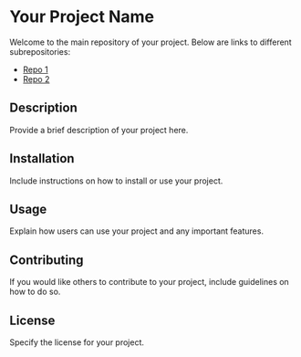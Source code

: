 # Your Project Name

Welcome to the main repository of your project. Below are links to different subrepositories:

- [Repo 1](https://github.com/your-username/repo1)
- [Repo 2](https://github.com/your-username/repo2)
<!-- Add more links as needed -->

## Description

Provide a brief description of your project here.

## Installation

Include instructions on how to install or use your project.

## Usage

Explain how users can use your project and any important features.

## Contributing

If you would like others to contribute to your project, include guidelines on how to do so.

## License

Specify the license for your project.

